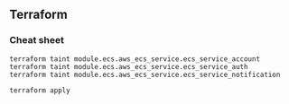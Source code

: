 ## Terraform

### Cheat sheet
```
terraform taint module.ecs.aws_ecs_service.ecs_service_account
terraform taint module.ecs.aws_ecs_service.ecs_service_auth
terraform taint module.ecs.aws_ecs_service.ecs_service_notification

terraform apply
```